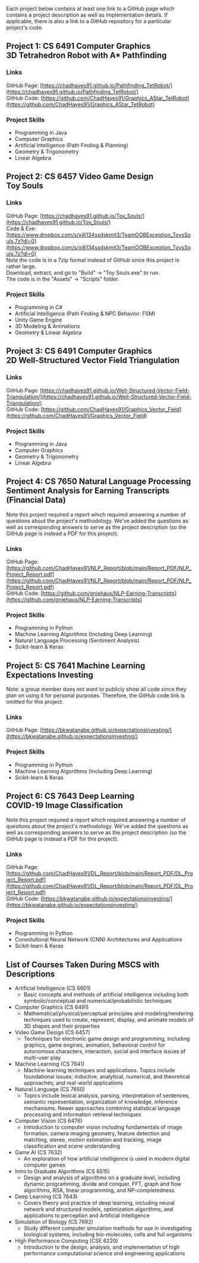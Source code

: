 Each project below contains at least one link to a GitHub page which contains a project description as well as implementation details. If applicable, there is also a link to a GitHub repository for a particular project's code.

## Project 1: CS 6491 Computer Graphics <br> 3D Tetrahedron Robot with A* Pathfinding

### Links
GitHub Page: [https://chadhayes91.github.io/Pathfinding_TetRobot/](https://chadhayes91.github.io/Pathfinding_TetRobot/)    <br>
GitHub Code: [https://github.com/ChadHayes91/Graphics_AStar_TetRobot](https://github.com/ChadHayes91/Graphics_AStar_TetRobot)

### Project Skills
* Programming in Java
* Computer Graphics
* Artificial Intelligence (Path Finding & Planning)
* Geometry & Trigonometry
* Linear Algebra

## Project 2: CS 6457 Video Game Design <br> Toy Souls

### Links
GitHub Page: [https://chadhayes91.github.io/Toy_Souls/](https://chadhayes91.github.io/Toy_Souls/)   <br>
Code & Exe: [https://www.dropbox.com/s/xj6134sxdskmit3/TeamOOBException_ToysSouls.7z?dl=0](https://www.dropbox.com/s/xj6134sxdskmit3/TeamOOBException_ToysSouls.7z?dl=0) <br>
Note the code is in a 7zip format instead of GitHub since this project is rather large. <br>
Download, extract, and go to "Build" &rarr; "Toy Souls.exe" to run. <br>
The code is in the "Assets" &rarr; "Scripts" folder.

### Project Skills
* Programming in C#
* Artificial Intelligence (Path Finding & NPC Behavior: FSM)
* Unity Game Engine
* 3D Modeling & Animations
* Geometry & Linear Algebra

## Project 3: CS 6491 Computer Graphics <br> 2D Well-Structured Vector Field Triangulation

### Links
GitHub Page: [https://chadhayes91.github.io/Well-Structured-Vector-Field-Triangulation/](https://chadhayes91.github.io/Well-Structured-Vector-Field-Triangulation/) <br>
GitHub Code: [https://github.com/ChadHayes91/Graphics_Vector_Field](https://github.com/ChadHayes91/Graphics_Vector_Field)

### Project Skills
* Programming in Java
* Computer Graphics
* Geometry & Trigonometry
* Linear Algebra

## Project 4: CS 7650 Natural Language Processing <br> Sentiment Analysis for Earning Transcripts (Financial Data)

Note this project required a report which required answering a number of questions about the project's methodology. We've added the questions as well as corresponding answers to serve as the project description (so the GitHub page is instead a PDF for this project).

### Links
GitHub Page: [https://github.com/ChadHayes91/NLP_Report/blob/main/Report_PDF/NLP_Project_Report.pdf](https://github.com/ChadHayes91/NLP_Report/blob/main/Report_PDF/NLP_Project_Report.pdf) <br>
GitHub Code: [https://github.com/gniehaus/NLP-Earning-Transcripts](https://github.com/gniehaus/NLP-Earning-Transcripts)

### Project Skills
* Programming in Python
* Machine Learning Algorithms (Including Deep Learning)
* Natural Language Processing (Sentiment Analysis)
* Scikit-learn & Keras

## Project 5: CS 7641 Machine Learning <br> Expectations Investing

Note: a group member does not want to publicly show all code since they plan on using it for personal purposes. Therefore, the GitHub code link is omitted for this project.

### Links
GitHub Page: [https://bkwatanabe.github.io/expectationsinvesting/](https://bkwatanabe.github.io/expectationsinvesting/)  <br> 

### Project Skills
* Programming in Python
* Machine Learning Algorithms (Including Deep Learning)
* Scikit-learn & Keras

## Project 6: CS 7643 Deep Learning <br> COVID-19 Image Classification

Note this project required a report which required answering a number of questions about the project's methodology. We've added the questions as well as corresponding answers to serve as the project description (so the GitHub page is instead a PDF for this project).

### Links
GitHub Page: [https://github.com/ChadHayes91/DL_Report/blob/main/Report_PDF/DL_Project_Report.pdf](https://github.com/ChadHayes91/DL_Report/blob/main/Report_PDF/DL_Project_Report.pdf) <br>
GitHub Code: [https://bkwatanabe.github.io/expectationsinvesting/](https://bkwatanabe.github.io/expectationsinvesting/)  <br> 

### Project Skills
* Programming in Python
* Convolutional Neural Network (CNN) Architectures and Applications
* Scikit-learn & Keras

## List of Courses Taken During MSCS with Descriptions

* Artificial Intelligence (CS 6601)
  * Basic concepts and methods of artificial intelligence including both symbolic/conceptual and numerical/probabilistic techniques
* Computer Graphics (CS 6491)
  * Mathematical/physical/perceptual principles and modeling/rendering techniques used to create, represent, display, and animate models of 3D shapes and their properties
* Video Game Design (CS 6457)
  * Techniques for electronic game design and programming, including graphics, game engines, animation, behavioral control for autonomous characters, interaction, social and interface issues of multi-user play
* Machine Learning (CS 7641)
  * Machine learning techniques and applications. Topics include foundational issues; inductive, analytical, numerical, and theoretical approaches; and real-world applications
* Natural Language (CS 7650)
  * Topics include lexical analysis, parsing, interpretation of sentences, semantic representation, organization of knowledge, inference mechanisms. Newer approaches combining statistical language processing and information retrieval techniques
* Computer Vision (CS 6476)
  * Introduction to computer vision including fundamentals of image formation, camera imaging geometry, feature detection and matching, stereo, motion estimation and tracking, image classification and scene understanding
* Game AI (CS 7632)
  * An exploration of how artificial intelligence is used in modern digital computer games
* Intro to Graduate Algorithms (CS 6515)
  * Design and analysis of algorithms on a graduate level, including dynamic programming, divide and conquer, FFT, graph and flow algorithms, RSA, linear programming, and NP-completedness
* Deep Learning (CS 7643)
  * Covers theory and practice of deep learning, including neural network and structured models, optimization algorithms, and applications to perception and Artificial Intelligence
* Simulation of Biology (CS 7692)
  * Study different computer simulation methods for use in investigating biological systems, including bio-molecules, cells and full organisms
* High Performance Computing (CSE 6220)
  * Introduction to the design, analysis, and implementation of high performance computational science and engineering applications
